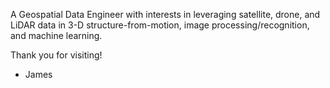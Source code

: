 A Geospatial Data Engineer with interests in leveraging satellite, drone, and LiDAR data in 3-D structure-from-motion, image processing/recognition, and machine learning. 

Thank you for visiting!
- James

